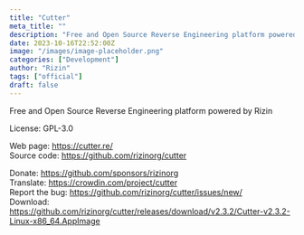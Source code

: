 ```yaml
---
title: "Cutter"
meta_title: ""
description: "Free and Open Source Reverse Engineering platform powered by Rizin"
date: 2023-10-16T22:52:00Z
image: "/images/image-placeholder.png"
categories: ["Development"]
author: "Rizin"
tags: ["official"]
draft: false
---
```


Free and Open Source Reverse Engineering platform powered by Rizin

License: GPL-3.0

Web page: https://cutter.re/  
Source code: https://github.com/rizinorg/cutter

Donate: https://github.com/sponsors/rizinorg  
Translate: https://crowdin.com/project/cutter  
Report the bug: https://github.com/rizinorg/cutter/issues/new/  
Download: https://github.com/rizinorg/cutter/releases/download/v2.3.2/Cutter-v2.3.2-Linux-x86_64.AppImage
